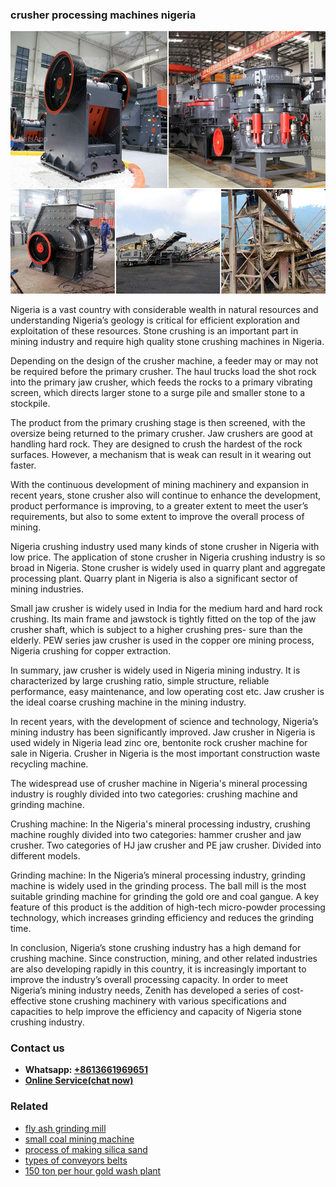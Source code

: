 <h3>crusher processing machines nigeria</h3><img src='1702260207.jpg' alt=''><p>Nigeria is a vast country with considerable wealth in natural resources and understanding Nigeria’s geology is critical for efficient exploration and exploitation of these resources. Stone crushing is an important part in mining industry and require high quality stone crushing machines in Nigeria.</p><p>Depending on the design of the crusher machine, a feeder may or may not be required before the primary crusher. The haul trucks load the shot rock into the primary jaw crusher, which feeds the rocks to a primary vibrating screen, which directs larger stone to a surge pile and smaller stone to a stockpile.</p><p>The product from the primary crushing stage is then screened, with the oversize being returned to the primary crusher. Jaw crushers are good at handling hard rock. They are designed to crush the hardest of the rock surfaces. However, a mechanism that is weak can result in it wearing out faster.</p><p>With the continuous development of mining machinery and expansion in recent years, stone crusher also will continue to enhance the development, product performance is improving, to a greater extent to meet the user’s requirements, but also to some extent to improve the overall process of mining.</p><p>Nigeria crushing industry used many kinds of stone crusher in Nigeria with low price. The application of stone crusher in Nigeria crushing industry is so broad in Nigeria. Stone crusher is widely used in quarry plant and aggregate processing plant. Quarry plant in Nigeria is also a significant sector of mining industries.</p><p>Small jaw crusher is widely used in India for the medium hard and hard rock crushing. Its main frame and jawstock is tightly fitted on the top of the jaw crusher shaft, which is subject to a higher crushing pres- sure than the elderly. PEW series jaw crusher is used in the copper ore mining process, Nigeria crushing for copper extraction.</p><p>In summary, jaw crusher is widely used in Nigeria mining industry. It is characterized by large crushing ratio, simple structure, reliable performance, easy maintenance, and low operating cost etc. Jaw crusher is the ideal coarse crushing machine in the mining industry.</p><p>In recent years, with the development of science and technology, Nigeria’s mining industry has been significantly improved. Jaw crusher in Nigeria is used widely in Nigeria lead zinc ore, bentonite rock crusher machine for sale in Nigeria. Crusher in Nigeria is the most important construction waste recycling machine.</p><p>The widespread use of crusher machine in Nigeria's mineral processing industry is roughly divided into two categories: crushing machine and grinding machine.</p><p>Crushing machine: In the Nigeria's mineral processing industry, crushing machine roughly divided into two categories: hammer crusher and jaw crusher. Two categories of HJ jaw crusher and PE jaw crusher. Divided into different models.</p><p>Grinding machine: In the Nigeria’s mineral processing industry, grinding machine is widely used in the grinding process. The ball mill is the most suitable grinding machine for grinding the gold ore and coal gangue. A key feature of this product is the addition of high-tech micro-powder processing technology, which increases grinding efficiency and reduces the grinding time.</p><p>In conclusion, Nigeria’s stone crushing industry has a high demand for crushing machine. Since construction, mining, and other related industries are also developing rapidly in this country, it is increasingly important to improve the industry’s overall processing capacity. In order to meet Nigeria’s mining industry needs, Zenith has developed a series of cost-effective stone crushing machinery with various specifications and capacities to help improve the efficiency and capacity of Nigeria stone crushing industry.</p><h3>Contact us</h3><ul><li><strong>Whatsapp:&nbsp;<a href="https://wa.me/8613661969651">+8613661969651</a></strong></li><li><a href="https://swt.shibang-china.com/?git&amp;zhl&amp;crusher processing machines nigeria"><strong>Online Service(chat now)</strong></a></li></ul><h3>Related</h3><ul><li><a href='fly ash grinding mill.md'>fly ash grinding mill</a></li><li><a href='small coal mining machine.md'>small coal mining machine</a></li><li><a href='process of making silica sand.md'>process of making silica sand</a></li><li><a href='types of conveyors belts.md'>types of conveyors belts</a></li><li><a href='150 ton per hour gold wash plant.md'>150 ton per hour gold wash plant</a></li></ul>